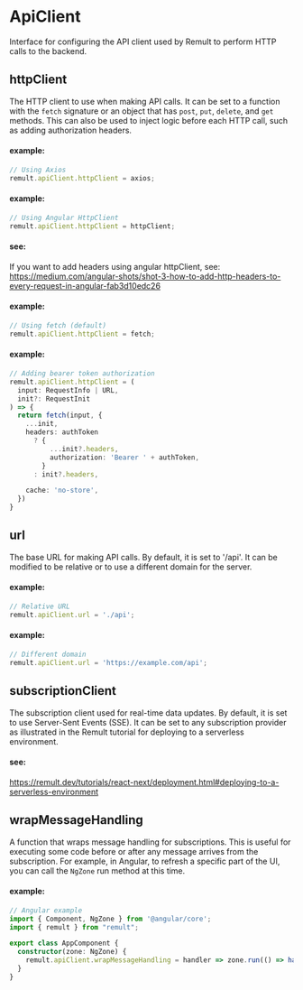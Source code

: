 # ApiClient
Interface for configuring the API client used by Remult to perform HTTP calls to the backend.
## httpClient
The HTTP client to use when making API calls. It can be set to a function with the `fetch` signature
or an object that has `post`, `put`, `delete`, and `get` methods. This can also be used to inject
logic before each HTTP call, such as adding authorization headers.


#### example:
```ts
// Using Axios
remult.apiClient.httpClient = axios;
```


#### example:
```ts
// Using Angular HttpClient
remult.apiClient.httpClient = httpClient;
```


#### see:
If you want to add headers using angular httpClient, see: https://medium.com/angular-shots/shot-3-how-to-add-http-headers-to-every-request-in-angular-fab3d10edc26


#### example:
```ts
// Using fetch (default)
remult.apiClient.httpClient = fetch;
```


#### example:
```ts
// Adding bearer token authorization
remult.apiClient.httpClient = (
  input: RequestInfo | URL,
  init?: RequestInit
) => {
  return fetch(input, {
    ...init,
    headers: authToken
      ? {
          ...init?.headers,
          authorization: 'Bearer ' + authToken,
        }
      : init?.headers,

    cache: 'no-store',
  })
}
```
## url
The base URL for making API calls. By default, it is set to '/api'. It can be modified to be relative
or to use a different domain for the server.


#### example:
```ts
// Relative URL
remult.apiClient.url = './api';
```


#### example:
```ts
// Different domain
remult.apiClient.url = 'https://example.com/api';
```
## subscriptionClient
The subscription client used for real-time data updates. By default, it is set to use Server-Sent Events (SSE).
It can be set to any subscription provider as illustrated in the Remult tutorial for deploying to a serverless environment.


#### see:
https://remult.dev/tutorials/react-next/deployment.html#deploying-to-a-serverless-environment
## wrapMessageHandling
A function that wraps message handling for subscriptions. This is useful for executing some code before
or after any message arrives from the subscription.
For example, in Angular, to refresh a specific part of the UI,
you can call the `NgZone` run method at this time.


#### example:
```ts
// Angular example
import { Component, NgZone } from '@angular/core';
import { remult } from "remult";

export class AppComponent {
  constructor(zone: NgZone) {
    remult.apiClient.wrapMessageHandling = handler => zone.run(() => handler());
  }
}
```
